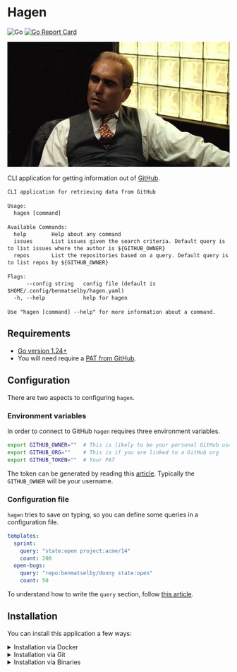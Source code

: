 # Hagen

![Go](https://github.com/benmatselby/hagen/workflows/Go/badge.svg)
[![Go Report Card](https://goreportcard.com/badge/github.com/benmatselby/hagen?style=flat-square)](https://goreportcard.com/report/github.com/benmatselby/hagen)

![Tom Hagen](/img/hagen.jpg)

CLI application for getting information out of [GitHub](https://github.com).

```text
CLI application for retrieving data from GitHub

Usage:
  hagen [command]

Available Commands:
  help        Help about any command
  issues      List issues given the search criteria. Default query is to list issues where the author is ${GITHUB_OWNER}
  repos       List the repositories based on a query. Default query is to list repos by ${GITHUB_OWNER}

Flags:
      --config string   config file (default is $HOME/.config/benmatselby/hagen.yaml)
  -h, --help            help for hagen

Use "hagen [command] --help" for more information about a command.
```

## Requirements

- [Go version 1.24+](https://golang.org/dl/)
- You will need require a [PAT from GitHub](https://help.github.com/en/articles/creating-a-personal-access-token-for-the-command-line).

## Configuration

There are two aspects to configuring `hagen`.

### Environment variables

In order to connect to GitHub `hagen` requires three environment variables.

```bash
export GITHUB_OWNER=""  # This is likely to be your personal GitHub username
export GITHUB_ORG=""    # This is if you are linked to a GitHub org
export GITHUB_TOKEN=""  # Your PAT
```

The token can be generated by reading this [article](https://help.github.com/en/articles/creating-a-personal-access-token-for-the-command-line). Typically the `GITHUB_OWNER` will be your username.

### Configuration file

`hagen` tries to save on typing, so you can define some queries in a configuration file.

```yml
templates:
  sprint:
    query: "state:open project:acme/14"
    count: 200
  open-bugs:
    query: "repo:benmatselby/donny state:open"
    count: 50
```

To understand how to write the `query` section, follow [this article](https://help.github.com/en/articles/searching-issues-and-pull-requests).

## Installation

You can install this application a few ways:

<details>
<summary>Installation via Docker</summary>

Other than requiring [docker](http://docker.com) to be installed, there are no other requirements to run the application this way.

```shell
$ docker run \
  --rm \
  -t \
  -eGITHUB_ORG \
  -eGITHUB_OWNER \
  -eGITHUB_TOKEN \
  -v "${HOME}/.config/benmatselby":/root/.benmatselby \
  benmatselby/hagen:latest [command]
```

The `latest` tag mentioned above can be changed to a released version. For all releases, see [here](https://hub.docker.com/repository/docker/benmatselby/hagen/tags). An example would then be:

</details>

<details>
<summary>Installation via Git</summary>

```shell
git clone git@github.com:benmatselby/hagen.git
cd hagen
make all
./hagen
```

</details>

<details>
<summary>Installation via Binaries</summary>

You can also install into your `$GOPATH/bin` by `go install`

</details>
